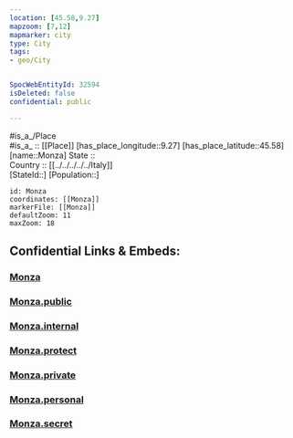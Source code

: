 ```yaml
---
location: [45.58,9.27] 
mapzoom: [7,12] 
mapmarker: city 
type: City
tags:
- geo/City


SpocWebEntityId: 32594
isDeleted: false
confidential: public

---
```

#is_a_/Place  
#is_a_ :: [[Place]] 
[has_place_longitude::9.27] 
[has_place_latitude::45.58] 
[name::Monza] 
State ::  
Country :: [[../../../../../Italy]]  
[StateId::] 
[Population::] 



```leaflet
id: Monza
coordinates: [[Monza]] 
markerFile: [[Monza]] 
defaultZoom: 11 
maxZoom: 18
```


## Confidential Links & Embeds: 

### [Monza](/_Standards/Earth/Continent/Europe/Europe~South/Italy/regions~Italy/Lombardy/Monza_e_Brianza/City/Monza.md) 

### [Monza.public](/_public/Earth/Continent/Europe/Europe~South/Italy/regions~Italy/Lombardy/Monza_e_Brianza/City/Monza.public.md) 

### [Monza.internal](/_internal/Earth/Continent/Europe/Europe~South/Italy/regions~Italy/Lombardy/Monza_e_Brianza/City/Monza.internal.md) 

### [Monza.protect](/_protect/Earth/Continent/Europe/Europe~South/Italy/regions~Italy/Lombardy/Monza_e_Brianza/City/Monza.protect.md) 

### [Monza.private](/_private/Earth/Continent/Europe/Europe~South/Italy/regions~Italy/Lombardy/Monza_e_Brianza/City/Monza.private.md) 

### [Monza.personal](/_personal/Earth/Continent/Europe/Europe~South/Italy/regions~Italy/Lombardy/Monza_e_Brianza/City/Monza.personal.md) 

### [Monza.secret](/_secret/Earth/Continent/Europe/Europe~South/Italy/regions~Italy/Lombardy/Monza_e_Brianza/City/Monza.secret.md)

